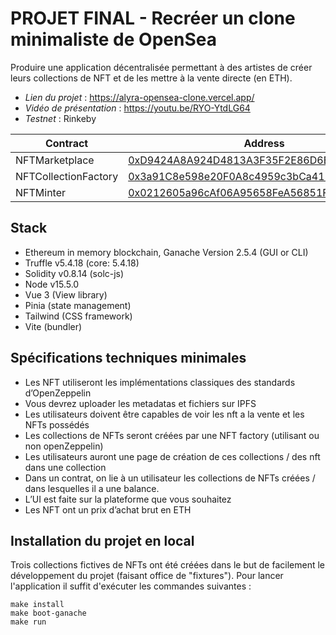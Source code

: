 # PROJET FINAL - Recréer un clone minimaliste de OpenSea

Produire une application décentralisée permettant à des artistes de créer leurs collections de NFT et de les mettre à la vente directe (en ETH).

- *Lien du projet* : https://alyra-opensea-clone.vercel.app/
- *Vidéo de présentation* : https://youtu.be/RYO-YtdLG64
- *Testnet* : Rinkeby

| Contract  | Address                                                                                                                       |
|-----------|-------------------------------------------------------------------------------------------------------------------------------|
| NFTMarketplace | [0xD9424A8A924D4813A3F35F2E86D6E85A4585661e](https://rinkeby.etherscan.io/address/0xD9424A8A924D4813A3F35F2E86D6E85A4585661e) |
| NFTCollectionFactory | [0x3a91C8e598e20F0A8c4959c3bCa411d365df8325](https://rinkeby.etherscan.io/address/0x3a91C8e598e20F0A8c4959c3bCa411d365df8325) |
| NFTMinter | [0x0212605a96cAf06A95658FeA56851FcE8e48B787](https://rinkeby.etherscan.io/address/0x0212605a96cAf06A95658FeA56851FcE8e48B787) |

## Stack
- Ethereum in memory blockchain, Ganache Version 2.5.4 (GUI or CLI)
- Truffle v5.4.18 (core: 5.4.18)
- Solidity v0.8.14 (solc-js)
- Node v15.5.0
- Vue 3 (View library)
- Pinia (state management)
- Tailwind (CSS framework)
- Vite (bundler)

## Spécifications techniques minimales

- Les NFT utiliseront les implémentations classiques des standards d’OpenZeppelin
- Vous devrez uploader les metadatas et fichiers sur IPFS
- Les utilisateurs doivent être capables de voir les nft a la vente et les NFTs possédés
- Les collections de NFTs seront créées par une NFT factory (utilisant ou non openZeppelin)
- Les utilisateurs auront une page de création de ces collections / des nft dans une collection
- Dans un contrat, on lie à un utilisateur les collections de NFTs créées / dans lesquelles il a une balance.
- L’UI est faite sur la plateforme que vous souhaitez
- Les NFT ont un prix d’achat brut en ETH

## Installation du projet en local

Trois collections fictives de NFTs ont été créées dans le but de facilement le développement du projet (faisant office de "fixtures").
Pour lancer l'application il suffit d'exécuter les commandes suivantes :

```
make install
make boot-ganache
make run
```
